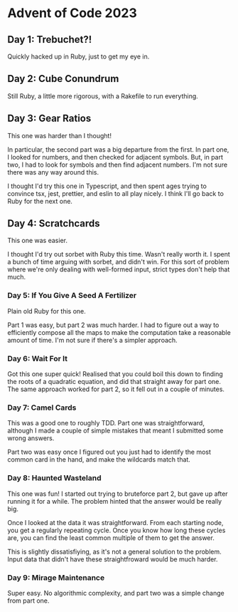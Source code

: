 # Advent of Code 2023

## Day 1: Trebuchet?!

Quickly hacked up in Ruby, just to get my eye in.

## Day 2: Cube Conundrum

Still Ruby, a little more rigorous, with a Rakefile to run everything.

## Day 3: Gear Ratios

This one was harder than I thought!

In particular, the second part was a big departure from the first. In part one,
I looked for numbers, and then checked for adjacent symbols. But, in part two,
I had to look for symbols and then find adjacent numbers. I'm not sure there
was any way around this.

I thought I'd try this one in Typescript, and then spent ages trying to
convince tsx, jest, prettier, and eslin to all play nicely. I think I'll go
back to Ruby for the next one.

## Day 4: Scratchcards

This one was easier.

I thought I'd try out sorbet with Ruby this time. Wasn't really worth it. I
spent a bunch of time arguing with sorbet, and didn't win. For this sort of
problem where we're only dealing with well-formed input, strict types don't
help that much.

### Day 5: If You Give A Seed A Fertilizer

Plain old Ruby for this one.

Part 1 was easy, but part 2 was much harder. I had to figure out a way to
efficiently compose all the maps to make the computation take a reasonable
amount of time. I'm not sure if there's a simpler approach.

### Day 6: Wait For It

Got this one super quick! Realised that you could boil this down to finding the
roots of a quadratic equation, and did that straight away for part one. The
same approach worked for part 2, so it fell out in a couple of minutes.

### Day 7: Camel Cards

This was a good one to roughly TDD. Part one was straightforward, although I
made a couple of simple mistakes that meant I submitted some wrong answers.

Part two was easy once I figured out you just had to identify the most common
card in the hand, and make the wildcards match that.

### Day 8: Haunted Wasteland

This one was fun! I started out trying to bruteforce part 2, but gave up after
running it for a while. The problem hinted that the answer would be really big.

Once I looked at the data it was straightforward. From each starting node, you
get a regularly repeating cycle. Once you know how long these cycles are, you
can find the least common multiple of them to get the answer.

This is slightly dissatisfiying, as it's not a general solution to the problem.
Input data that didn't have these straightfroward would be much harder.

### Day 9: Mirage Maintenance

Super easy. No algorithmic complexity, and part two was a simple change from
part one.
